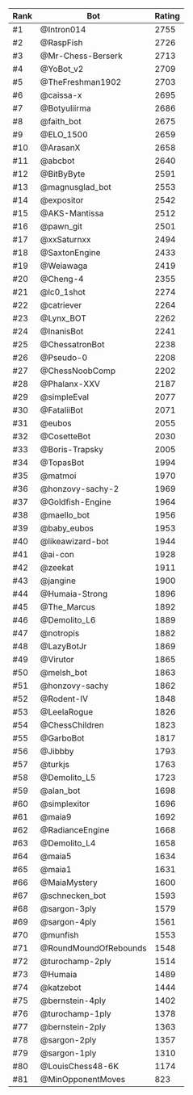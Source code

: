 Rank|Bot|Rating
---|---|---
#1|@Intron014|2755
#2|@RaspFish|2726
#3|@Mr-Chess-Berserk|2713
#4|@YoBot_v2|2709
#5|@TheFreshman1902|2703
#6|@caissa-x|2695
#7|@Botyuliirma|2686
#8|@faith_bot|2675
#9|@ELO_1500|2659
#10|@ArasanX|2658
#11|@abcbot|2640
#12|@BitByByte|2591
#13|@magnusglad_bot|2553
#14|@expositor|2542
#15|@AKS-Mantissa|2512
#16|@pawn_git|2501
#17|@xxSaturnxx|2494
#18|@SaxtonEngine|2433
#19|@Weiawaga|2419
#20|@Cheng-4|2355
#21|@lc0_1shot|2274
#22|@catriever|2264
#23|@Lynx_BOT|2262
#24|@InanisBot|2241
#25|@ChessatronBot|2238
#26|@Pseudo-0|2208
#27|@ChessNoobComp|2202
#28|@Phalanx-XXV|2187
#29|@simpleEval|2077
#30|@FataliiBot|2071
#31|@eubos|2055
#32|@CosetteBot|2030
#33|@Boris-Trapsky|2005
#34|@TopasBot|1994
#35|@matmoi|1970
#36|@honzovy-sachy-2|1969
#37|@Goldfish-Engine|1964
#38|@maello_bot|1956
#39|@baby_eubos|1953
#40|@likeawizard-bot|1944
#41|@ai-con|1928
#42|@zeekat|1911
#43|@jangine|1900
#44|@Humaia-Strong|1896
#45|@The_Marcus|1892
#46|@Demolito_L6|1889
#47|@notropis|1882
#48|@LazyBotJr|1869
#49|@Virutor|1865
#50|@melsh_bot|1863
#51|@honzovy-sachy|1862
#52|@Rodent-IV|1848
#53|@LeelaRogue|1826
#54|@ChessChildren|1823
#55|@GarboBot|1817
#56|@Jibbby|1793
#57|@turkjs|1763
#58|@Demolito_L5|1723
#59|@alan_bot|1698
#60|@simplexitor|1696
#61|@maia9|1692
#62|@RadianceEngine|1668
#63|@Demolito_L4|1658
#64|@maia5|1634
#65|@maia1|1631
#66|@MaiaMystery|1600
#67|@schnecken_bot|1593
#68|@sargon-3ply|1579
#69|@sargon-4ply|1561
#70|@munfish|1553
#71|@RoundMoundOfRebounds|1548
#72|@turochamp-2ply|1514
#73|@Humaia|1489
#74|@katzebot|1444
#75|@bernstein-4ply|1402
#76|@turochamp-1ply|1378
#77|@bernstein-2ply|1363
#78|@sargon-2ply|1357
#79|@sargon-1ply|1310
#80|@LouisChess48-6K|1174
#81|@MinOpponentMoves|823

